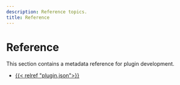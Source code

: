 ```yaml
---
description: Reference topics.
title: Reference
---
```


# Reference

This section contains a metadata reference for plugin development.

- [{{< relref "plugin.json">}}](metadata.md)
